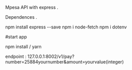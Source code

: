 Mpesa API with express  . 



Dependences  .  

npm install express --save
npm i node-fetch
npm i dotenv



#start app


npm install  / yarn



endpoint : 127.0.0.1:8002/v1/pay?number=25884yournumber&amount=yourvalue(integer)

 
